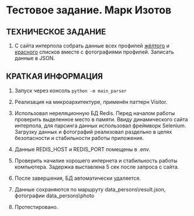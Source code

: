 # Тестовое задание. Марк Изотов

## ТЕХНИЧЕСКОЕ ЗАДАНИЕ

1. С сайта интерпола собрать данные всех профилей [жёлтого](https://www.interpol.int/How-we-work/Notices/View-Yellow-Notices.md) и [красного](https://www.interpol.int/How-we-work/Notices/View-Red-Notices.md) списков вместе с фотографиями профилей. Записать данные в JSON.

## КРАТКАЯ ИНФОРМАЦИЯ

1. Запуск через консоль ```python -m main_parser```

2. Реализация на микроархитектуре, применён паттерн Visitor.

3. Использовал нереляционную БД Redis. Перед началом работы проверить выделенное место в памяти.
Ввиду динамического сайта интерпола, для парсинга данных использовал фреймворк Selenium. Загрузку данных и фотографий реализовал раздельно в целях безопасности и стабильности работы приложения.

4. Данные REDIS_HOST и REDIS_PORT помещены в .env.

5. Проверить начилие хорошего интернета и стабильность работы компьютера. Задержка выставлена 5 сек после запроса с сайта.

6. После завершения, БД автоматически удаляется.

7. Данные сохраняются по маршруту data_persons\result.json, фотографии data_persons\photo

8. Протестировано.
